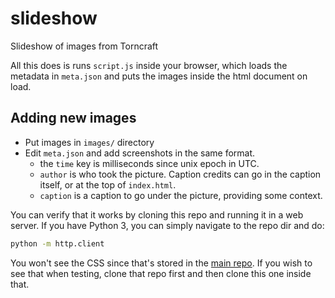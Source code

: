 # slideshow
Slideshow of images from Torncraft

All this does is runs `script.js` inside your browser, which
loads the metadata in `meta.json` and puts the images inside the
html document on load.

## Adding new images

- Put images in `images/` directory
- Edit `meta.json` and add screenshots in the same format.
    * the `time` key is milliseconds since unix epoch in UTC.
    * `author` is who took the picture. Caption credits can go in
      the caption itself, or at the top of `index.html`.
    * `caption` is a caption to go under the picture, providing
      some context.

You can verify that it works by cloning this repo and running it
in a web server. If you have Python 3, you can simply navigate to
the repo dir and do:

```bash
python -m http.client
```

You won't see the CSS since that's stored in the
[main repo](https://github.com/torncraft/torncraft.github.io).
If you wish to see that when testing, clone that repo first and
then clone this one inside that.
